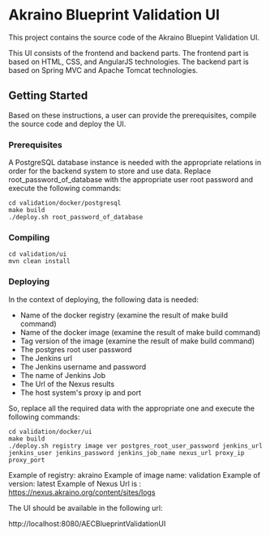 # Akraino Blueprint Validation UI

This project contains the source code of the Akraino Bluepint Validation UI. 

This UI consists of the frontend and backend parts. 
The frontend part is based on HTML, CSS, and AngularJS technologies.
The backend part is based on Spring MVC and Apache Tomcat technologies.  

## Getting Started

Based on these instructions, a user can provide the prerequisites, compile the source code and deploy the UI.

### Prerequisites

A PostgreSQL database instance is needed with the appropriate relations in order for the backend system to store and use data.
Replace root_password_of_database with the appropriate user root password and execute the following commands:

```
cd validation/docker/postgresql
make build
./deploy.sh root_password_of_database
```

### Compiling

```
cd validation/ui
mvn clean install 
```

### Deploying
In the context of deploying, the following data is needed: 

- Name of the docker registry (examine the result of make build command)
- Name of the docker image (examine the result of make build command)
- Tag version of the image (examine the result of make build command)
- The postgres root user password
- The Jenkins url
- The Jenkins username and password
- The name of Jenkins Job
- The Url of the Nexus results
- The host system's proxy ip and port

So, replace all the required data with the appropriate one and execute the following commands:

```
cd validation/docker/ui
make build
./deploy.sh registry image ver postgres_root_user_password jenkins_url jenkins_user jenkins_password jenkins_job_name nexus_url proxy_ip proxy_port
```

Example of registry: akraino
Example of image name: validation
Example of version: latest
Example of Nexus Url is : https://nexus.akraino.org/content/sites/logs


The UI should be available in the following url:

http://localhost:8080/AECBlueprintValidationUI
